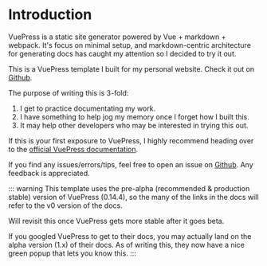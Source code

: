 # Introduction

VuePress is a static site generator powered by Vue + markdown + webpack. It's focus on minimal setup, and markdown-centric architecture for generating docs has caught my attention so I decided to try it out.

This is a VuePress template I built for my personal website.
Check it out on [Github](https://github.com/strychemi/vuepress-personal).

The purpose of writing this is 3-fold:
  1. I get to practice documentating my work.
  2. I have something to help jog my memory once I forget how I built this.
  3. It may help other developers who may be interested in trying this out.

If this is your first exposure to VuePress, I highly recommend heading over to the [official VuePress documentation](https://v0.vuepress.vuejs.org/).

If you find any issues/errors/tips, feel free to open an issue on [Github](https://github.com/strychemi/vuepress-personal). Any feedback is appreciated.

::: warning
This template uses the pre-alpha (recommended & production stable) version of VuePress (0.14.4), so the many of the links in the docs will refer to the v0 version of the docs. 

Will revisit this once VuePress gets more stable after it goes beta.

If you googled VuePress to get to their docs, you may actually land on the alpha version (1.x) of their docs. As of writing this, they now have a nice green popup that lets you know this.
:::